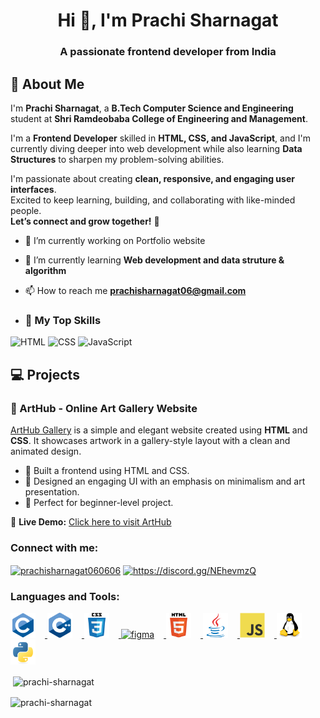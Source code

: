 <h1 align="center">Hi 👋, I'm Prachi Sharnagat</h1>
<h3 align="center">A passionate frontend developer from India</h3>

## 💫 About Me

I'm **Prachi Sharnagat**, a **B.Tech Computer Science and Engineering** student at **Shri Ramdeobaba College of Engineering and Management**.

I'm a **Frontend Developer** skilled in **HTML, CSS, and JavaScript**, and I'm currently diving deeper into web development while also learning **Data Structures** to sharpen my problem-solving abilities.

I'm passionate about creating **clean, responsive, and engaging user interfaces**.  
Excited to keep learning, building, and collaborating with like-minded people.  
**Let’s connect and grow together!** 🚀


- 🔭 I’m currently working on Portfolio website

- 🌱 I’m currently learning **Web development and data struture & algorithm**

- 📫 How to reach me **prachisharnagat06@gmail.com**

- ### 🚀 My Top Skills

![HTML](https://img.shields.io/badge/-HTML5-E34F26?style=for-the-badge&logo=html5&logoColor=white)
![CSS](https://img.shields.io/badge/-CSS3-1572B6?style=for-the-badge&logo=css3)
![JavaScript](https://img.shields.io/badge/-JavaScript-F7DF1E?style=for-the-badge&logo=javascript&logoColor=black)

## 💻 Projects

### 🎨 ArtHub - Online Art Gallery Website
[ArtHub Gallery](https://prachi-sharnagat.github.io/firstRepository/) is a simple and elegant website created using **HTML** and **CSS**. It showcases artwork in a gallery-style layout with a clean and animated design.

- 🔹 Built a frontend using HTML and CSS.
- 🔹 Designed an engaging UI with an emphasis on minimalism and art presentation.
- 🔹 Perfect for beginner-level project.

📌 **Live Demo:** [Click here to visit ArtHub](https://prachi-sharnagat.github.io/firstRepository/)



<h3 align="left">Connect with me:</h3>
<p align="left">
<a href="https://linkedin.com/in/prachisharnagat060606" target="blank"><img align="center" src="https://raw.githubusercontent.com/rahuldkjain/github-profile-readme-generator/master/src/images/icons/Social/linked-in-alt.svg" alt="prachisharnagat060606" height="30" width="40" /></a>
<a href="https://discord.gg/https://discord.gg/NEhevmzQ" target="blank"><img align="center" src="https://raw.githubusercontent.com/rahuldkjain/github-profile-readme-generator/master/src/images/icons/Social/discord.svg" alt="https://discord.gg/NEhevmzQ" height="30" width="40" /></a>
</p>

<h3 align="left">Languages and Tools:</h3>
<p align="left">
  <a href="https://www.cprogramming.com/" target="_blank" rel="noreferrer">
    <img style="margin-right:15px;" src="https://raw.githubusercontent.com/devicons/devicon/master/icons/c/c-original.svg" alt="c" width="40" height="40"/>
  </a>
  <a href="https://www.w3schools.com/cpp/" target="_blank" rel="noreferrer">
    <img style="margin-right:15px;" src="https://raw.githubusercontent.com/devicons/devicon/master/icons/cplusplus/cplusplus-original.svg" alt="cplusplus" width="40" height="40"/>
  </a>
  <a href="https://www.w3schools.com/css/" target="_blank" rel="noreferrer">
    <img style="margin-right:15px;" src="https://raw.githubusercontent.com/devicons/devicon/master/icons/css3/css3-original-wordmark.svg" alt="css3" width="40" height="40"/>
  </a>
  <a href="https://www.figma.com/" target="_blank" rel="noreferrer">
    <img style="margin-right:15px;" src="https://www.vectorlogo.zone/logos/figma/figma-icon.svg" alt="figma" width="40" height="40"/>
  </a>
  <a href="https://www.w3.org/html/" target="_blank" rel="noreferrer">
    <img style="margin-right:15px;" src="https://raw.githubusercontent.com/devicons/devicon/master/icons/html5/html5-original-wordmark.svg" alt="html5" width="40" height="40"/>
  </a>
  <a href="https://www.java.com" target="_blank" rel="noreferrer">
    <img style="margin-right:15px;" src="https://raw.githubusercontent.com/devicons/devicon/master/icons/java/java-original.svg" alt="java" width="40" height="40"/>
  </a>
  <a href="https://developer.mozilla.org/en-US/docs/Web/JavaScript" target="_blank" rel="noreferrer">
    <img style="margin-right:15px;" src="https://raw.githubusercontent.com/devicons/devicon/master/icons/javascript/javascript-original.svg" alt="javascript" width="40" height="40"/>
  </a>
  <a href="https://www.linux.org/" target="_blank" rel="noreferrer">
    <img style="margin-right:15px;" src="https://raw.githubusercontent.com/devicons/devicon/master/icons/linux/linux-original.svg" alt="linux" width="40" height="40"/>
  </a>
  <a href="https://www.python.org" target="_blank" rel="noreferrer">
    <img style="margin-right:15px;" src="https://raw.githubusercontent.com/devicons/devicon/master/icons/python/python-original.svg" alt="python" width="40" height="40"/>
  </a>
</p>


<p>&nbsp;<img align="center" src="https://github-readme-stats.vercel.app/api?username=prachi-sharnagat&show_icons=true&locale=en" alt="prachi-sharnagat" /></p>

<p><img align="center" src="https://github-readme-streak-stats.herokuapp.com/?user=prachi-sharnagat&" alt="prachi-sharnagat" /></p>

